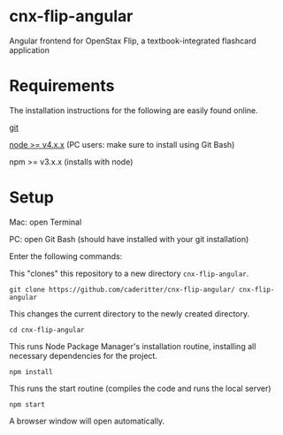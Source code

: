 # cnx-flip-angular
Angular frontend for OpenStax Flip, a textbook-integrated flashcard application

# Requirements
The installation instructions for the following are easily found online.

[git](https://git-scm.com/)

[node >= v4.x.x](https://nodejs.org/en/) (PC users: make sure to install using Git Bash)

npm >= v3.x.x (installs with node)

# Setup
Mac: open Terminal

PC: open Git Bash (should have installed with your git installation)

Enter the following commands:

This "clones" this repository to a new directory `cnx-flip-angular`.

`git clone https://github.com/caderitter/cnx-flip-angular/ cnx-flip-angular`

This changes the current directory to the newly created directory.

`cd cnx-flip-angular`

This runs Node Package Manager's installation routine, installing all necessary dependencies for the project.

`npm install`

This runs the start routine (compiles the code and runs the local server)

`npm start`

A browser window will open automatically.


